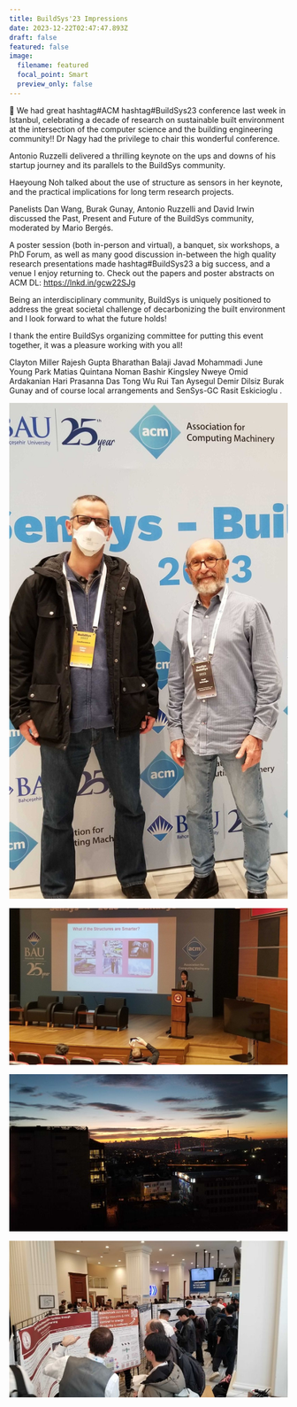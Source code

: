 ```yaml
---
title: BuildSys'23 Impressions
date: 2023-12-22T02:47:47.893Z
draft: false
featured: false
image:
  filename: featured
  focal_point: Smart
  preview_only: false
---
```

📢 We had great hashtag#ACM hashtag#BuildSys23 conference last week in Istanbul, celebrating a decade of research on sustainable built environment at the intersection of the computer science and the building engineering community!! Dr Nagy had the privilege to chair this wonderful conference. 



Antonio Ruzzelli delivered a thrilling keynote on the ups and downs of his startup journey and its parallels to the BuildSys community.



Haeyoung Noh talked about the use of structure as sensors in her keynote, and the practical implications for long term research projects.



Panelists Dan Wang, Burak Gunay, Antonio Ruzzelli and David Irwin discussed the Past, Present and Future of the BuildSys community, moderated by Mario Bergés. 



A poster session (both in-person and virtual), a banquet, six workshops, a PhD Forum, as well as many good discussion in-between the high quality research presentations made hashtag#BuildSys23 a big success, and a venue I enjoy returning to. Check out the papers and poster abstracts on ACM DL: https://lnkd.in/gcw22SJg



Being an interdisciplinary community, BuildSys is uniquely positioned to address the great societal challenge of decarbonizing the built environment and I look forward to what the future holds!



I thank the entire BuildSys organizing committee for putting this event together, it was a pleasure working with you all! 



Clayton Miller Rajesh Gupta Bharathan Balaji Javad Mohammadi June Young Park Matias Quintana Noman Bashir Kingsley Nweye Omid Ardakanian Hari Prasanna Das Tong Wu Rui Tan Aysegul Demir Dilsiz Burak Gunay and of course local arrangements and SenSys-GC Rasit Eskicioglu .

![](1700492703373.jpeg)

![](1700492703241.jpeg)

![](1700492703087.jpeg)

![](1700492703030.jpeg)